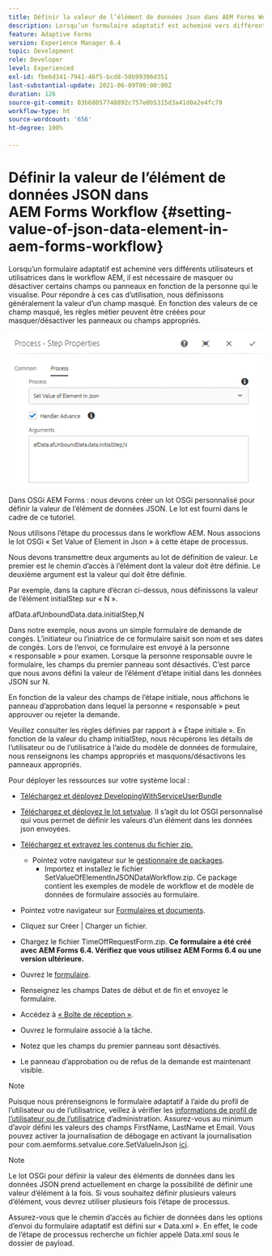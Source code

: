 ```yaml
---
title: Définir la valeur de l’élément de données Json dans AEM Forms Workflow
description: Lorsqu’un formulaire adaptatif est acheminé vers différents utilisateurs et utilisatrices dans le workflow AEM, il est nécessaire de masquer ou désactiver certains champs ou panneaux en fonction de la personne qui le visualise. Pour répondre à ces cas d’utilisation, nous définissons généralement la valeur d’un champ masqué. En fonction des valeurs de ce champ masqué, les règles métier peuvent être créées pour masquer/désactiver les panneaux ou champs appropriés.
feature: Adaptive Forms
version: Experience Manager 6.4
topic: Development
role: Developer
level: Experienced
exl-id: fbe6d341-7941-46f5-bcd8-58b99396d351
last-substantial-update: 2021-06-09T00:00:00Z
duration: 126
source-git-commit: 03b68057748892c757e0b5315d3a41d0a2e4fc79
workflow-type: ht
source-wordcount: '656'
ht-degree: 100%

---
```


# Définir la valeur de l’élément de données JSON dans AEM Forms Workflow {#setting-value-of-json-data-element-in-aem-forms-workflow}

Lorsqu’un formulaire adaptatif est acheminé vers différents utilisateurs et utilisatrices dans le workflow AEM, il est nécessaire de masquer ou désactiver certains champs ou panneaux en fonction de la personne qui le visualise. Pour répondre à ces cas d’utilisation, nous définissons généralement la valeur d’un champ masqué. En fonction des valeurs de ce champ masqué, les règles métier peuvent être créées pour masquer/désactiver les panneaux ou champs appropriés.

![Définition de la valeur d’un élément dans les données json.](assets/capture-3.gif)

Dans OSGi AEM Forms : nous devons créer un lot OSGi personnalisé pour définir la valeur de l’élément de données JSON. Le lot est fourni dans le cadre de ce tutoriel.

Nous utilisons l’étape du processus dans le workflow AEM. Nous associons le lot OSGi « Set Value of Element in Json » à cette étape de processus.

Nous devons transmettre deux arguments au lot de définition de valeur. Le premier est le chemin d’accès à l’élément dont la valeur doit être définie. Le deuxième argument est la valeur qui doit être définie.

Par exemple, dans la capture d’écran ci-dessus, nous définissons la valeur de l’élément initialStep sur « N ».

afData.afUnboundData.data.initialStep,N

Dans notre exemple, nous avons un simple formulaire de demande de congés. L’initiateur ou l’iniatrice de ce formulaire saisit son nom et ses dates de congés. Lors de l’envoi, ce formulaire est envoyé à la personne « responsable » pour examen. Lorsque la personne responsable ouvre le formulaire, les champs du premier panneau sont désactivés. C’est parce que nous avons défini la valeur de l’élément d’étape initial dans les données JSON sur N.

En fonction de la valeur des champs de l’étape initiale, nous affichons le panneau d’approbation dans lequel la personne « responsable » peut approuver ou rejeter la demande.

Veuillez consulter les règles définies par rapport à « Étape initiale ». En fonction de la valeur du champ initialStep, nous récupérons les détails de l’utilisateur ou de l’utilisatrice à l’aide du modèle de données de formulaire, nous renseignons les champs appropriés et masquons/désactivons les panneaux appropriés.

Pour déployer les ressources sur votre système local :

* [Téléchargez et déployez DevelopingWithServiceUserBundle](/help/forms/assets/common-osgi-bundles/DevelopingWithServiceUser.jar)

* [Téléchargez et déployez le lot setvalue](/help/forms/assets/common-osgi-bundles/SetValueApp.core-1.0-SNAPSHOT.jar). Il s’agit du lot OSGI personnalisé qui vous permet de définir les valeurs d’un élément dans les données json envoyées.

* [Téléchargez et extrayez les contenus du fichier zip.](assets/set-value-jsondata.zip)
   * Pointez votre navigateur sur le [gestionnaire de packages](http://localhost:4502/crx/packmgr/index.jsp).
      * Importez et installez le fichier SetValueOfElementInJSONDataWorkflow.zip. Ce package contient les exemples de modèle de workflow et de modèle de données de formulaire associés au formulaire.

* Pointez votre navigateur sur [Formulaires et documents](http://localhost:4502/aem/forms.html/content/dam/formsanddocuments).
* Cliquez sur Créer | Charger un fichier.
* Chargez le fichier TimeOffRequestForm.zip.
  **Ce formulaire a été créé avec AEM Forms 6.4. Vérifiez que vous utilisez AEM Forms 6.4 ou une version ultérieure.**
* Ouvrez le [formulaire](http://localhost:4502/content/dam/formsanddocuments/timeoffrequest/jcr:content?wcmmode=disabled).
* Renseignez les champs Dates de début et de fin et envoyez le formulaire.
* Accédez à [« Boîte de réception »](http://localhost:4502/aem/inbox).
* Ouvrez le formulaire associé à la tâche.
* Notez que les champs du premier panneau sont désactivés.
* Le panneau d’approbation ou de refus de la demande est maintenant visible.

>[!NOTE]
>
>Puisque nous prérenseignons le formulaire adaptatif à l’aide du profil de l’utilisateur ou de l’utilisatrice, veillez à vérifier les [informations de profil de l’utilisateur ou de l’utilisatrice](http://localhost:4502/security/users.html) d’administration. Assurez-vous au minimum d’avoir défini les valeurs des champs FirstName, LastName et Email.
>Vous pouvez activer la journalisation de débogage en activant la journalisation pour com.aemforms.setvalue.core.SetValueInJson [ici](http://localhost:4502/system/console/slinglog).

>[!NOTE]
>
>Le lot OSGi pour définir la valeur des éléments de données dans les données JSON prend actuellement en charge la possibilité de définir une valeur d’élément à la fois. Si vous souhaitez définir plusieurs valeurs d’élément, vous devrez utiliser plusieurs fois l’étape de processus.
>
>Assurez-vous que le chemin d’accès au fichier de données dans les options d’envoi du formulaire adaptatif est défini sur « Data.xml ». En effet, le code de l’étape de processus recherche un fichier appelé Data.xml sous le dossier de payload.
